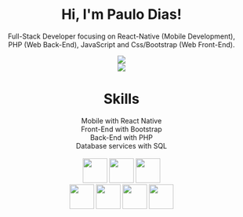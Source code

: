 <div align="center">
<h1>Hi, I'm Paulo Dias!</h1>

Full-Stack Developer focusing on React-Native (Mobile Development),<br> PHP (Web Back-End), JavaScript and Css/Bootstrap (Web Front-End).



 
<img align="center" src="http://github-readme-streak-stats.herokuapp.com?user=paulosvdd05&theme=transparent" />
<br>
<img align="center" src="https://github-readme-stats.vercel.app/api/top-langs/?username=paulosvdd05&layout=compact&theme=transparent&hide=html,java,hack&langs_count=4" />



  <div>
      <h1>Skills</h1>
      Mobile with React Native<br>
      Front-End with Bootstrap<br>
      Back-End with PHP<br>
      Database services with SQL<br>
  </div>
  <br>
 
  <div>
    <img height='50em' src="https://cdn.worldvectorlogo.com/logos/logo-javascript.svg">
    <img height='50em' src="https://cdn.worldvectorlogo.com/logos/react-2.svg">
    <img height='50em' src="https://cdn.worldvectorlogo.com/logos/typescript.svg">
    <br>
    <img height='50em' src='https://cdn.worldvectorlogo.com/logos/php-1.svg'>
    <img height='50em' src="https://cdn.worldvectorlogo.com/logos/html-1.svg">
    <img height='50em' src='https://cdn.worldvectorlogo.com/logos/css-3.svg'>
    <img height='50em' src='https://cdn.worldvectorlogo.com/logos/bootstrap-5-1.svg'>
  
    
  </div>
    </div>
  


 
